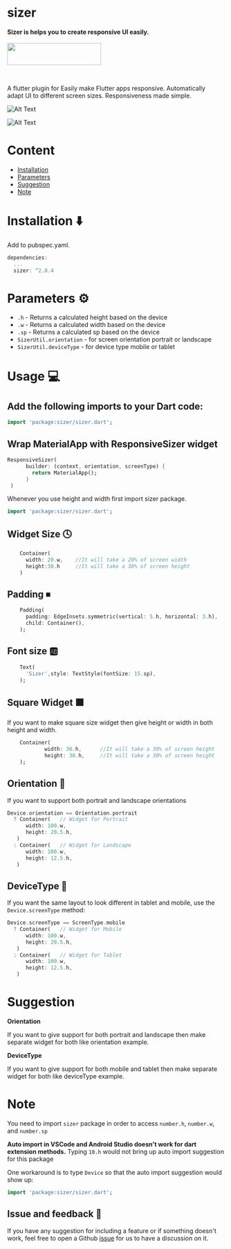 # sizer

<p align="start" >
  <strong>Sizer is helps you to create responsive UI easily.</strong>
  <br />
  <br />
  <a href="https://www.buymeacoffee.com/fluttersizer" target="_blank"><img width="150px" src="https://github.com/TechnoUrmish/Sizer/blob/master/example/images/iv_buy_me_a_coffee.png" style="height: 51px !important;width: 217px !important;" ></a>
</p>

<br />

A flutter plugin for Easily make Flutter apps responsive. Automatically adapt UI to different screen sizes. Responsiveness made simple.

![Alt Text](https://github.com/TechnoUrmish/Sizer/blob/master/example/images/img_ss_with_lib.png)

![Alt Text](https://github.com/TechnoUrmish/Sizer/blob/master/example/images/img_ss_without_lib.png)

# Content

- [Installation](#installation)
- [Parameters](#parameters)
- [Suggestion](#suggestion)
- [Note](#note)


# Installation ⬇️
Add to pubspec.yaml.
```dart
dependencies:
  ...
  sizer: ^2.0.4
```

# Parameters ⚙️ 

* `.h` - Returns a calculated height based on the device
* `.w` - Returns a calculated width based on the device
* `.sp` - Returns a calculated sp based on the device
* `SizerUtil.orientation` - for screen orientation portrait or landscape
* `SizerUtil.deviceType` - for device type mobile or tablet

# Usage 💻

## Add the following imports to your Dart code: 
```dart
import 'package:sizer/sizer.dart';
```

## Wrap MaterialApp with ResponsiveSizer widget
```dart
ResponsiveSizer(
      builder: (context, orientation, screenType) {
        return MaterialApp();
      }
 )
```

Whenever you use height and width first import sizer package.
```dart
import 'package:sizer/sizer.dart';
```

## Widget Size 🕓
```dart
    Container(
      width: 20.w,    //It will take a 20% of screen width
      height:30.h     //It will take a 30% of screen height
    )
```

## Padding ⏹
```dart
    Padding(
      padding: EdgeInsets.symmetric(vertical: 5.h, horizontal: 3.h),
      child: Container(),
    );
```

## Font size 🆎
```dart
    Text(
      'Sizer',style: TextStyle(fontSize: 15.sp),
    );
```

## Square Widget 🟩

If you want to make square size widget then give height or width in both height and width.
```dart
    Container(
            width: 30.h,      //It will take a 30% of screen height
            height: 30.h,     //It will take a 30% of screen height
    );
```

## Orientation 🔄

If you want to support both portrait and landscape orientations
```dart
Device.orientation == Orientation.portrait
  ? Container(   // Widget for Portrait
      width: 100.w,
      height: 20.5.h,
   )
  : Container(   // Widget for Landscape
      width: 100.w,
      height: 12.5.h,
   )
```

## DeviceType 📱

If you want the same layout to look different in tablet and mobile, use the ``Device.screenType`` method:

```dart
Device.screenType == ScreenType.mobile
  ? Container(   // Widget for Mobile
      width: 100.w,
      height: 20.5.h,
   )
  : Container(   // Widget for Tablet
      width: 100.w,
      height: 12.5.h,
   )
```

# Suggestion
**Orientation**

If you want to give support for both portrait and landscape then make separate widget for both like orientation example.

**DeviceType**

If you want to give support for both mobile and tablet then make separate widget for both like deviceType example.  

# Note

You need to import `sizer` package in order to access `number.h`, `number.w`, and `number.sp`

**Auto import in VSCode and Android Studio doesn't work for dart extension methods.** Typing `10.h` would not bring up auto import suggestion for this package

One workaround is to type `Device` so that the auto import suggestion would show up:
```dart
import 'package:sizer/sizer.dart';
```

## Issue and feedback 💭 

If you have any suggestion for including a feature or if something doesn't work, feel free to open a Github [issue](https://github.com/TechnoUrmish/Sizer/issues) for us to have a discussion on it.